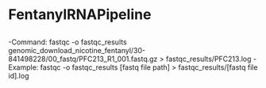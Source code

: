 # FentanylRNAPipeline

##
-Command: fastqc -o fastqc_results genomic_download_nicotine_fentanyl/30-841498228/00_fastq/PFC213_R1_001.fastq.gz > fastqc_results/PFC213.log
-Example: fastqc -o fastqc_results [fastq file path] > fastqc_results/[fastq file id].log
